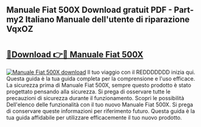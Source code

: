 ## Manuale Fiat 500X Download gratuit PDF - Part-my2 Italiano Manuale dell'utente di riparazione VqxOZ

# <h2><a href="http://dfbeci.blite.top/?on=Manuale+Fiat+500X">🔗Download 👉🔴 Manuale Fiat 500X</a></h2>

[![Manuale Fiat 500X download](https://i.imgur.com/lujVjoI.png)](http://dfbeci.blite.top/?on=Manuale+Fiat+500X)
Il tuo viaggio con il REDDDDDDD inizia qui. Questa guida è la tua guida completa per la comprensione e l'uso efficace. La sicurezza prima di Manuale Fiat 500X, sempre questo prodotto è stato progettato pensando alla sicurezza. Si prega di osservare tutte le precauzioni di sicurezza durante il funzionamento. Scopri le possibilità Dell'elenco delle funzionalità con il tuo nuovo Manuale Fiat 500X. Si prega di conservare queste informazioni per riferimento futuro. Questa guida è la tua guida affidabile per utilizzare efficacemente il tuo nuovo prodotto.
